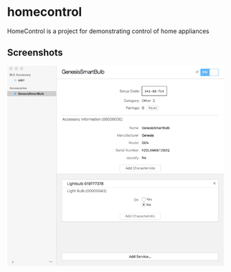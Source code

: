 homecontrol
==========

HomeControl is a project for demonstrating control of home appliances

Screenshots
-----------

![alt text](https://github.com/arunabhdas/homecontrol/blob/master/screenshots/GenesisSmartBulb.png "Screnshot 1")

